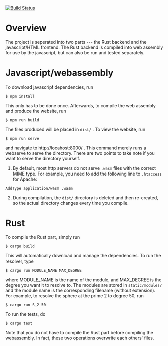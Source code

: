 [![Build Status](https://travis-ci.org/hoodmane/rust_ext.svg?branch=master)](https://travis-ci.org/hoodmane/rust_ext)

# Overview
The project is seperated into two parts --- the Rust backend and the javascript/HTML frontend. The Rust backend is compiled into web assembly for use by the javascript, but can also be run and tested separately.

# Javascript/webassembly
To download javascript dependencies, run
```
$ npm install
```
This only has to be done once. Afterwards, to compile the web assembly and produce the website, run
```
$ npm run build
```
The files produced will be placed in `dist/` . To view the website, run
```
$ npm run serve
```
and navigate to http://locahost:8000/ . This command merely runs a webserve to serve the directory. There are two points to take note if you want to serve the directory yourself.

1. By default, most http servers do not serve `.wasm` files with the correct MIME type. For example, you need to add the following line to `.htaccess` for Apache:
```
AddType application/wasm .wasm
```

2. During compilation, the `dist/` directory is deleted and then re-created, so the actual directory changes every time you compile.

# Rust
To compile the Rust part, simply run
```
$ cargo build
```
This will automatically download and manage the dependencies. To run the resolver, type
```
$ cargo run MODULE_NAME MAX_DEGREE
```
where MODULE_NAME is the name of the module, and MAX_DEGREE is the degree you want it to resolve to. The modules are stored in `static/modules/` and the module name is the corresponding filename (without extension). For example, to resolve the sphere at the prime 2 to degree 50, run
```
$ cargo run S_2 50
```

To run the tests, do
```
$ cargo test
```

Note that you do not have to compile the Rust part before compiling the webassembly. In fact, these two operations overwrite each others' files.

